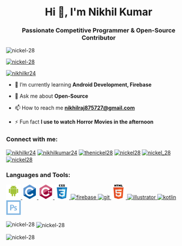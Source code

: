 <h1 align="center">Hi 👋, I'm Nikhil Kumar</h1>
<h3 align="center">Passionate Competitive Programmer & Open-Source Contributor</h3>

<p align="left"> <img src="https://komarev.com/ghpvc/?username=nickel-28&label=Profile%20views&color=0e75b6&style=flat" alt="nickel-28" /> </p>

<p align="left"> <a href="https://github.com/ryo-ma/github-profile-trophy"><img src="https://github-profile-trophy.vercel.app/?username=nickel-28" alt="nickel-28" /></a> </p>

<p align="left"> <a href="https://twitter.com/nikhilkr24" target="blank"><img src="https://img.shields.io/twitter/follow/nikhilkr24?logo=twitter&style=for-the-badge" alt="nikhilkr24" /></a> </p>

- 🌱 I’m currently learning **Android Development, Firebase**

- 💬 Ask me about **Open-Source**

- 📫 How to reach me **nikhilraj875727@gmail.com**

- ⚡ Fun fact **I use to watch Horror Movies in the afternoon**

<h3 align="left">Connect with me:</h3>
<p align="left">
<a href="https://twitter.com/nikhilkr24" target="blank"><img align="center" src="https://raw.githubusercontent.com/rahuldkjain/github-profile-readme-generator/master/src/images/icons/Social/twitter.svg" alt="nikhilkr24" height="30" width="40" /></a>
<a href="https://linkedin.com/in/nikhilkumar24" target="blank"><img align="center" src="https://raw.githubusercontent.com/rahuldkjain/github-profile-readme-generator/master/src/images/icons/Social/linked-in-alt.svg" alt="nikhilkumar24" height="30" width="40" /></a>
<a href="https://instagram.com/thenickel28" target="blank"><img align="center" src="https://raw.githubusercontent.com/rahuldkjain/github-profile-readme-generator/master/src/images/icons/Social/instagram.svg" alt="thenickel28" height="30" width="40" /></a>
<a href="https://www.codechef.com/users/nickel28" target="blank"><img align="center" src="https://cdn.jsdelivr.net/npm/simple-icons@3.1.0/icons/codechef.svg" alt="nickel28" height="30" width="40" /></a>
<a href="https://codeforces.com/profile/nickel_28" target="blank"><img align="center" src="https://cdn.jsdelivr.net/npm/simple-icons@3.0.1/icons/codeforces.svg" alt="nickel_28" height="30" width="40" /></a>
<a href="https://auth.geeksforgeeks.org/user/nickel28" target="blank"><img align="center" src="https://raw.githubusercontent.com/rahuldkjain/github-profile-readme-generator/master/src/images/icons/Social/geeks-for-geeks.svg" alt="nickel28" height="30" width="40" /></a>
</p>

<h3 align="left">Languages and Tools:</h3>
<p align="left"> <a href="https://developer.android.com" target="_blank"> <img src="https://raw.githubusercontent.com/devicons/devicon/master/icons/android/android-original-wordmark.svg" alt="android" width="40" height="40"/> </a> <a href="https://www.cprogramming.com/" target="_blank"> <img src="https://raw.githubusercontent.com/devicons/devicon/master/icons/c/c-original.svg" alt="c" width="40" height="40"/> </a> <a href="https://www.w3schools.com/cpp/" target="_blank"> <img src="https://raw.githubusercontent.com/devicons/devicon/master/icons/cplusplus/cplusplus-original.svg" alt="cplusplus" width="40" height="40"/> </a> <a href="https://www.w3schools.com/css/" target="_blank"> <img src="https://raw.githubusercontent.com/devicons/devicon/master/icons/css3/css3-original-wordmark.svg" alt="css3" width="40" height="40"/> </a> <a href="https://firebase.google.com/" target="_blank"> <img src="https://www.vectorlogo.zone/logos/firebase/firebase-icon.svg" alt="firebase" width="40" height="40"/> </a> <a href="https://git-scm.com/" target="_blank"> <img src="https://www.vectorlogo.zone/logos/git-scm/git-scm-icon.svg" alt="git" width="40" height="40"/> </a> <a href="https://www.w3.org/html/" target="_blank"> <img src="https://raw.githubusercontent.com/devicons/devicon/master/icons/html5/html5-original-wordmark.svg" alt="html5" width="40" height="40"/> </a> <a href="https://www.adobe.com/in/products/illustrator.html" target="_blank"> <img src="https://www.vectorlogo.zone/logos/adobe_illustrator/adobe_illustrator-icon.svg" alt="illustrator" width="40" height="40"/> </a> <a href="https://kotlinlang.org" target="_blank"> <img src="https://www.vectorlogo.zone/logos/kotlinlang/kotlinlang-icon.svg" alt="kotlin" width="40" height="40"/> </a> <a href="https://www.photoshop.com/en" target="_blank"> <img src="https://raw.githubusercontent.com/devicons/devicon/master/icons/photoshop/photoshop-line.svg" alt="photoshop" width="40" height="40"/> </a> </p>

<p><img align="left" src="https://github-readme-stats.vercel.app/api/top-langs?username=nickel-28&show_icons=true&locale=en&layout=compact" alt="nickel-28" /></p>

<p>&nbsp;<img align="center" src="https://github-readme-stats.vercel.app/api?username=nickel-28&show_icons=true&locale=en" alt="nickel-28" /></p>

<p><img align="center" src="https://github-readme-streak-stats.herokuapp.com/?user=nickel-28&" alt="nickel-28" /></p>
